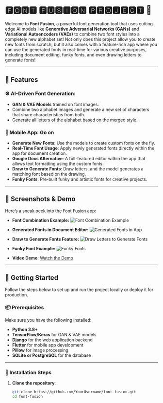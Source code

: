 # 🅵🅾🅽🆃 🅵🆄🆂🅸🅾🅽 🅿🆁🅾🅹🅴🅲🆃 🎨

Welcome to **Font Fusion**, a powerful font generation tool that uses cutting-edge AI models like **Generative Adversarial Networks (GANs)** and **Variational Autoencoders (VAEs)** to combine two font styles into a completely new alphabet set! Not only does this project allow you to create new fonts from scratch, but it also comes with a feature-rich app where you can use the generated fonts in real-time for various creative purposes, including document editing, funky fonts, and even drawing letters to generate fonts!

---

## 🌟 Features

### ⚙️ AI-Driven Font Generation:
- **GAN & VAE Models** trained on font images.
- Combine two alphabet images and generate a new set of characters that share characteristics from both.
- Generate all letters of the alphabet based on the merged style.

### 📱 Mobile App: Go on 
- **Generate New Fonts**: Use the models to create custom fonts on the fly.
- **Real-Time Font Usage**: Apply newly generated fonts directly within the app for document creation.
- **Google Docs Alternative**: A full-featured editor within the app that allows text formatting using the custom fonts.
- **Draw to Generate Fonts**: Draw letters, and the model generates a matching font based on the drawing.
- **Funky Fonts**: Pre-built funky and artistic fonts for creative projects.

---

## 📸 Screenshots & Demo

Here’s a sneak peek into the Font Fusion app:

- **Font Combination Example:**
  ![Font Combination Example](path-to-your-image/font-combination.png)

- **Generated Fonts in Document Editor:**
  ![Generated Fonts in App](path-to-your-image/font-in-editor.png)

- **Draw to Generate Fonts Feature:**
  ![Draw Letters to Generate Fonts](path-to-your-image/draw-to-font.png)

- **Funky Font Example:**
  ![Funky Fonts](path-to-your-image/funky-fonts.png)

- **Video Demo**:
  [Watch the Demo](path-to-your-video/font-fusion-demo.mp4)

---

## 🚀 Getting Started

Follow the steps below to set up and run the project locally or deploy it for production.

### 📦 Prerequisites

Make sure you have the following installed:

- **Python 3.8+**
- **TensorFlow/Keras** for GAN & VAE models
- **Django** for the web application backend
- **Flutter** for mobile app development
- **Pillow** for image processing
- **SQLite or PostgreSQL** for the database

---

### 🔧 Installation Steps

1. **Clone the repository**:
   ```bash
   git clone https://github.com/YourUsername/font-fusion.git
   cd font-fusion

